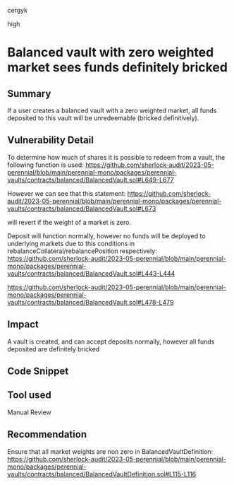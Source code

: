 cergyk

high

# Balanced vault with zero weighted market sees funds definitely bricked

## Summary
If a user creates a balanced vault with a zero weighted market, all funds deposited to this vault will be unredeemable (bricked definitively).

## Vulnerability Detail
To determine how much of shares it is possible to redeem from a vault, the following function is used:
https://github.com/sherlock-audit/2023-05-perennial/blob/main/perennial-mono/packages/perennial-vaults/contracts/balanced/BalancedVault.sol#L649-L677

However we can see that this statement:
https://github.com/sherlock-audit/2023-05-perennial/blob/main/perennial-mono/packages/perennial-vaults/contracts/balanced/BalancedVault.sol#L673

will revert if the weight of a market is zero.

Deposit will function normally, however no funds will be deployed to underlying markets due to this conditions in rebalanceCollateral/rebalancePosition respectively:
https://github.com/sherlock-audit/2023-05-perennial/blob/main/perennial-mono/packages/perennial-vaults/contracts/balanced/BalancedVault.sol#L443-L444

https://github.com/sherlock-audit/2023-05-perennial/blob/main/perennial-mono/packages/perennial-vaults/contracts/balanced/BalancedVault.sol#L478-L479

## Impact
A vault is created, and can accept deposits normally, however all funds deposited are definitely bricked

## Code Snippet

## Tool used

Manual Review

## Recommendation
Ensure that all market weights are non zero in BalancedVaultDefinition:
https://github.com/sherlock-audit/2023-05-perennial/blob/main/perennial-mono/packages/perennial-vaults/contracts/balanced/BalancedVaultDefinition.sol#L115-L116